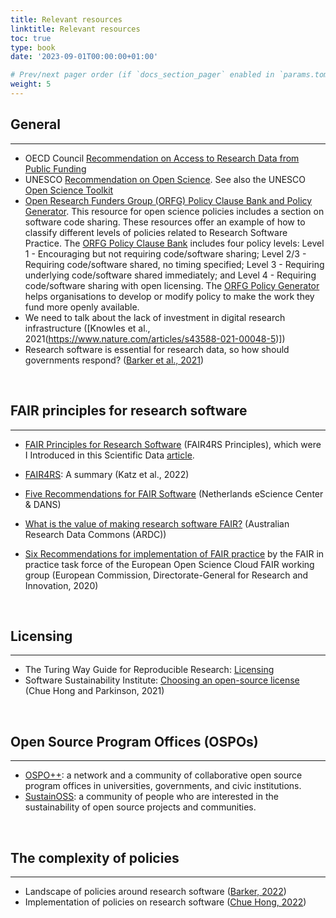 ```yaml
---
title: Relevant resources
linktitle: Relevant resources
toc: true
type: book
date: '2023-09-01T00:00:00+01:00'

# Prev/next pager order (if `docs_section_pager` enabled in `params.toml`)
weight: 5
---
```


## General
---

- OECD Council [Recommendation on Access to Research Data from Public Funding](https://legalinstruments.oecd.org/en/instruments/OECD-LEGAL-0347)
- UNESCO [Recommendation on Open Science](https://unesdoc.unesco.org/ark:/48223/pf0000379949.locale=en). See also the UNESCO [Open Science Toolkit](https://www.unesco.org/en/open-science/toolkit)
- [Open Research Funders Group (ORFG) Policy Clause Bank and Policy Generator](https://info.chanzuckerberg.com/e3t/Ctc/GE+113/cT9XL04/VXdH875Y98ntN92BRSZw9CKwW1zSvF_4MmrVHN6rgBr73q3pBV1-WJV7CgPRCF4WRDMg-46cW7t6Chn4NvkBKW56pN8066Z38DW6b0cxm611dv3W71WDyp7_0MTmN5JY4Zcm0gmwVH7XBN13Fg2wW6tm9Fg4l_zr1W4kf-5T8C8G-lW94xwLC6JN8fjW4vF0GJ3Pph7lW7gqtkn60fj2cW1T9Hmm7hyPYCW3QQvC_8-Lb_FW8--QtZ2HgSRsW7WpsR_20KLbRW8_zFTS98cpyxW4N0Hzm6Qx1WBW4n-_Jl70k_z2V_Jr7B51645CW5B9ty44kKmvkVvfj4k1WtJpwW8RGyr37hCYdrW8qdxwx80DxPsW6mF7Jz7gYzkrW8dM8K_2pNtzgW31g8Gr6-CxX8W5gm8K88z2HKFW7ClwK-7QCLtMW8NRTwb1Kjy-B37951). This resource for open science policies includes a section on software code sharing. These resources offer an example of how to classify different levels of policies related to Research Software Practice. The [ORFG Policy Clause Bank](https://osf.io/7sh6k/) includes four policy levels: Level 1 - Encouraging but not requiring code/software sharing; Level 2/3 - Requiring code/software shared, no timing specified; Level 3 - Requiring underlying code/software shared immediately; and Level 4 - Requiring code/software sharing with open licensing. The [ORFG Policy Generator](https://docs.google.com/forms/d/e/1FAIpQLScHgq8ewuBrsJ8aH9Cjo1dfSavRZDhJkeFlbujL9Pv1M-hkMQ/viewform) helps organisations to develop or modify policy to make the work they fund more openly available.  
- We need to talk about the lack of investment in digital research infrastructure ([Knowles et al., 2021(https://www.nature.com/articles/s43588-021-00048-5)]) 
- Research software is essential for research data, so how should governments respond? ([Barker et al., 2021](https://www.researchsoft.org/blog/2021-12/))

<br>

## FAIR principles for research software
---

- [FAIR Principles for Research Software](https://rd-alliance.org/group/fair-research-software-fair4rs-wg/outcomes/fair-principles-research-software-fair4rs-0) (FAIR4RS Principles), which were I
Introduced in this Scientific Data [article](https://www.nature.com/articles/s41597-022-01710-x). 

- [FAIR4RS](https://www.researchsoft.org/blog/2022-08/): A summary (Katz et al., 2022)
- [Five Recommendations for FAIR Software](https://www.fair-software.eu/) (Netherlands eScience Center & DANS)
- [What is the value of making research software FAIR?](https://www.youtube.com/watch?v=3EoglWoG4-Q&list=PLG25fMbdLRa6Qk6QsQ_zU9YCql2oFeGSp&index=1) (Australian Research Data Commons (ARDC))
- [Six Recommendations for implementation of FAIR practice](https://doi.org/10.2777/986252) by the FAIR in practice task force of the European Open Science Cloud FAIR working group (European Commission, Directorate-General for Research and Innovation, 2020)

<br>

## Licensing
---

- The Turing Way Guide for Reproducible Research: [Licensing](https://the-turing-way.netlify.app/reproducible-research/licensing.html)
- Software Sustainability Institute: [Choosing an open-source license](https://www.software.ac.uk/resources/guides/choosing-open-source-licence) (Chue Hong and Parkinson, 2021)


<br>

## Open Source Program Offices (OSPOs)
---

- [OSPO++](https://ospoplusplus.org/): a network and a community of collaborative open source program offices in universities, governments, and civic institutions. 
- [SustainOSS](https://sustainoss.org/): a community of people who are interested in the sustainability of open source projects and communities.


<br>

## The complexity of policies
---

- Landscape of policies around research software ([Barker, 2022](https://docs.google.com/presentation/d/1VmeqqxOcUELRjbozpaP8wlfPrvsp_sKvAUfntqF_vPg/edit#slide=id.g152d6e95f7c_0_0))
- Implementation of policies on research software ([Chue Hong, 2022](https://figshare.com/articles/presentation/Implementation_of_policies_on_research_software/21347697/2))